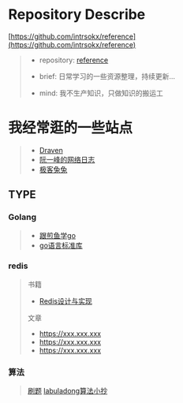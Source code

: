 # Repository Describe
[https://github.com/intrsokx/reference](https://github.com/intrsokx/reference)
>- repository:  [reference](https://github.com/intrsokx/reference)
>
>- brief: 日常学习的一些资源整理，持续更新...
>
>- mind: 我不生产知识，只做知识的搬运工
>
>

# 我经常逛的一些站点
>* [Draven](https://draveness.me/)
>* [阮一峰的网络日志](http://www.ruanyifeng.com/blog/)
>* [极客兔兔](https://geektutu.com/)

## TYPE
### Golang
>* [跟煎鱼学go](https://eddycjy.gitbook.io/golang/)
>* [go语言标准库](https://books.studygolang.com/The-Golang-Standard-Library-by-Example/)
### redis
> 书籍
> * [Redis设计与实现](https://www.kancloud.cn/kancloud/redisbook/63822)
> 
> 文章
> * https://xxx.xxx.xxx
> * https://xxx.xxx.xxx
> * https://xxx.xxx.xxx

### 算法
> [刷题](https://greyireland.gitbook.io/algorithm-pattern/)
> [labuladong算法小抄](https://labuladong.gitbook.io/algo/)

